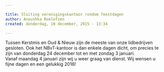 ```yaml
---

title: Sluiting verenigingskantoor rondom feestdagen
author: Anoushka Roelofzen
created: donderdag, 10 december, 2015 - 13:34

---
```


<p>Tussen Kerstmis en Oud &amp; Nieuw zijn de meeste van onze lidbedrijven gesloten. Ook het NBvT-kantoor is dan enkele dagen dicht, om precies te zijn van donderdag 24 december tot en met zondag 3 januari.<br />Vanaf maandag 4 januari zijn wij u weer graag van dienst. Wij wensen u fijne dagen en een gelukkig 2016!</p>
